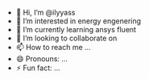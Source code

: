 - 👋 Hi, I’m @ilyyass
- 👀 I’m interested in energy engenering 
- 🌱 I’m currently learning ansys fluent
- 💞️ I’m looking to collaborate on 
- 📫 How to reach me ...
- 😄 Pronouns: ...
- ⚡ Fun fact: ...

<!---
ilyyass/ilyyass is a ✨ special ✨ repository because its `README.md` (this file) appears on your GitHub profile.
You can click the Preview link to take a look at your changes.
--->
